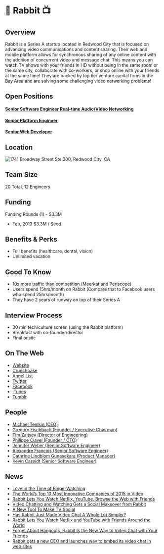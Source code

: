 # 🐇 Rabbit 📺

## Overview
Rabbit is a Series A startup located in Redwood City that is focused on advancing video communications and content sharing.  Their web and mobile platform allows for synchronous sharing of any online content with the addition of concurrent video and message chat.  This means you can watch TV shows with your friends in HD without being in the same room or the same city, collaborate with co-workers, or shop online with your friends at the same time!  They are backed by top tier venture capital firms in the Bay Area and are solving some challenging video networking problems!

## Open Positions
#### [Senior Software Engineer Real-time Audio/Video Networking](senior-software-engineer-real-time-audio-video-networking.md)
#### [Senior Platform Engineer](https://github.com/the31337/jobs/blob/master/rabbit/senior-software-engineer-platform.md)
#### [Senior Web Developer](https://github.com/the31337/jobs/blob/master/rabbit/senior-web-developer.md)

## Location
![1741 Broadway Street Ste 200, Redwood City, CA](http://maps.googleapis.com/maps/api/staticmap?center=1741+Broadway+Street,+Redwood+City,+CA&zoom=13&scale=false&size=600x300&maptype=roadmap&format=png&visual_refresh=true&markers=size:mid%7Ccolor:0xff0000%7Clabel:1%7C1741+Broadway+Street,+Redwood+City,+CA)  

## Team Size
20 Total, 12 Engineers

## Funding
Funding Rounds (1) - $3.3M
+ Feb, 2013	$3.3M / Seed

## Benefits & Perks
+ Full benefits (healthcare, dental, vision)
+ Unlimited vacation

## Good To Know
+ 10x more traffic than competition (Meerkat  and Periscope)
+ Users spend 15hrs/month on Rabbit (Compare that to Facebook users who spend 25hrs/month)
+ They have 2 years of runway on top of their Series A

## Interview Process
+ 30 min tech/culture screen (using the Rabbit platform)
+ Breakfast with co-founder/director
+ Final onsite

## On The Web
+ [Website](https://www.rabb.it/)  
+ [Crunchbase](https://www.crunchbase.com/organization/rabbit)
+ [Angel List](https://angel.co/rabbit-2)
+ [Twitter](https://twitter.com/letsrabbit)  
+ [Facebook](https://www.facebook.com/letsrabbit/)
+ [iTunes](https://itunes.apple.com/app/apple-store/id1034629715?mt=8)  
+ [Tumblr](http://letsrabbit.tumblr.com/)  

## People
+ [Michael Temkin (CEO)](https://www.linkedin.com/in/michaeltemkin)
+ [Gregory Fischbach (Founder / Executive Chairman)](https://www.linkedin.com/in/gregoryfischbach)  
+ [Tim Zaitsev (Director of Engineering)](https://www.linkedin.com/in/tzaitsev)  
+ [Philippe Clavel (Founder / CTO)](https://www.linkedin.com/in/pclavel)  
+ [Jennifer Weber (Senior Software Engineer)](https://www.linkedin.com/in/jennifercweber)  
+ [Alexandre Francois (Senior Software Engineer)](https://www.linkedin.com/in/alexandrefrancois)  
+ [Cathrine Lindblom Gunasekara (Product Manager)](https://www.linkedin.com/in/cathrinelindblomgunasekara)  
+ [Kevin Cassidt (Senior Software Engineer)](https://www.linkedin.com/in/kevincassidyjr)

## News
+ [Love in the Time of Binge-Watching](http://www.nytimes.com/2015/02/15/style/love-in-the-time-of-binge-watching.html)
+ [The World’s Top 10 Most Innovative Companies of 2015 in Video](http://www.fastcompany.com/3041667/most-innovative-companies-2015/the-worlds-top-10-most-innovative-companies-of-2015-in-video)
+ [Rabbit Lets You Watch Netflix, YouTube, Browse the Web with Friends](http://lifehacker.com/rabbit-lets-you-watch-netflix-youtube-browse-the-web-1678199419)
+ [Video Chatting and Watching Gets a Social Makeover from Rabbit](http://www.xconomy.com/new-york/2014/08/25/video-chatting-and-watching-gets-a-social-makeover-from-rabbit/)
+ [A New Tool To Make TV Social](http://newmediarockstars.com/2014/08/a-new-tool-to-make-tv-social/)
+ [Has Rabbit Just Made Video Chat A Whole Lot Simpler?](http://www.webrtcworld.com/topics/webrtc-world/articles/387171-has-rabbit-just-made-video-chat-whole-lot.htm)
+ [Rabbit Lets You Watch Netflix and YouTube with Friends Around the World](https://www.yahoo.com/tech/rabbit-lets-you-watch-netflix-and-youtube-with-friends-95284983869.html)
+ [Forget About Hangouts, Rabbit Is the New Way to Video Chat with Your Friends](http://socialgeek.co/startups/rabbit-video-chat/)
+ [Rabbit gets a new CEO and launches way to embed its video chat in web sites](http://venturebeat.com/2013/12/11/rabbit-gets-a-new-ceo-and-launches-way-to-embed-its-video-chat-in-web-sites/)
